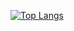 [![Top Langs](https://private-languages.vercel.app/api/top-langs/?username=angelazqian&layout=compact&hide=SCSS,Yacc&card_width=400&theme=transparent&langs_count=8&exclude_repo=private-languages,EasyMode-2048,HardMode-2048)](https://github.com/angelazqian/github-readme-stats)
<!--
**angelazqian/angelazqian** is a ✨ _special_ ✨ repository because its `README.md` (this file) appears on your GitHub profile.

Here are some ideas to get you started:

- 🔭 I’m currently working on ...
- 🌱 I’m currently learning ...
- 👯 I’m looking to collaborate on ...
- 🤔 I’m looking for help with ...
- 💬 Ask me about ...
- 📫 How to reach me: ...
- 😄 Pronouns: ...
- ⚡ Fun fact: ...
-->
